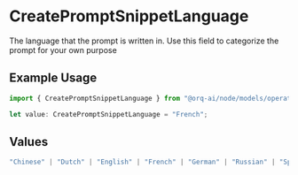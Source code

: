 # CreatePromptSnippetLanguage

The language that the prompt is written in. Use this field to categorize the prompt for your own purpose

## Example Usage

```typescript
import { CreatePromptSnippetLanguage } from "@orq-ai/node/models/operations";

let value: CreatePromptSnippetLanguage = "French";
```

## Values

```typescript
"Chinese" | "Dutch" | "English" | "French" | "German" | "Russian" | "Spanish"
```